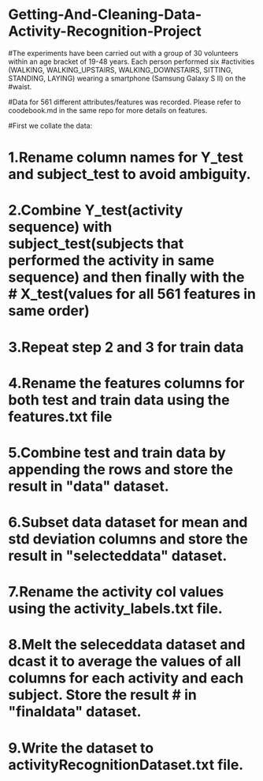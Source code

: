 # Getting-And-Cleaning-Data-Activity-Recognition-Project

#The experiments have been carried out with a group of 30 volunteers within an age bracket of 19-48 years. Each person performed six #activities (WALKING, WALKING_UPSTAIRS, WALKING_DOWNSTAIRS, SITTING, STANDING, LAYING) wearing a smartphone (Samsung Galaxy S II) on the #waist. 

#Data for 561 different attributes/features was recorded. Please refer to coodebook.md in the same repo for more details on features.

#First we collate the  data:
#  1.Rename column names for Y_test and subject_test to avoid ambiguity.
# 2.Combine Y_test(activity sequence) with subject_test(subjects that performed the activity in same sequence) and then finally with the #    X_test(values for all 561 features in same order)
#  3.Repeat step 2 and 3 for train data
#  4.Rename the features columns for both test and train data using the features.txt file
#  5.Combine test and train data by appending the rows and store the result in "data" dataset.
#  6.Subset data dataset for mean and std deviation columns and store the result in "selecteddata" dataset.
#  7.Rename the activity col values using the activity_labels.txt file.
#  8.Melt the seleceddata dataset and  dcast it to average the values of all columns for each activity and each subject. Store the result #    in "finaldata" dataset.
#  9.Write the dataset to activityRecognitionDataset.txt file.

  
